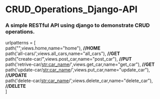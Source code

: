 # CRUD_Operations_Django-API

<h3>A simple RESTful API using django to demonstrate CRUD operations.</h3> 

urlpatterns = [<br>
    path("",views.home,name="home"), <b>//HOME</b><br>
    path('all-cars/',views.all_cars,name="all_cars"), <b>//GET</b><br>
    path("create-car/",views.post_car,name="post_car"), <b>//PUT</b><br>
    path('retrive-car/<str:car_name>/',views.get_car,name="get_car"), <b>//GET</b><br>
    path('update-car/<str:car_name>/',views.put_car,name="update_car"), <b>//UPDATE</b><br>
    path('delete-car/<str:car_name>/',views.delete_car,name="delete_car"), <b>//DELETE</b><br>
]<br>
